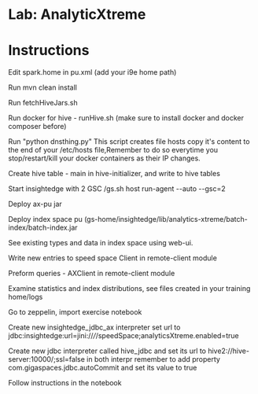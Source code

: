# Lab: AnalyticXtreme

# Instructions

Edit spark.home in pu.xml (add your i9e home path)

Run mvn clean install

Run fetchHiveJars.sh <path to ZIP you will run gs_home>

Run docker for hive - runHive.sh (make sure to install docker and docker composer before)

Run "python dnsthing.py" This script creates file hosts copy it's content to the end of your /etc/hosts file,Remember to do so everytime you stop/restart/kill your docker containers as their IP changes.

Create hive table - main in hive-initializer, and write to hive tables

Start insightedge with 2 GSC /gs.sh host run-agent --auto --gsc=2

Deploy ax-pu jar

Deploy index space pu (gs-home/insightedge/lib/analytics-xtreme/batch-index/batch-index.jar

See existing types and data in index space using web-ui.

Write new entries to speed space Client in remote-client module
 
Preform queries - AXClient in remote-client module

Examine statistics and index distributions, see files created in your training home/logs

Go to zeppelin, import exercise notebook

Create new insightedge_jdbc_ax interpreter set url to jdbc:insightedge:url=jini://*/*/speedSpace;analyticsXtreme.enabled=true

Create new  jdbc interpreter called hive_jdbc and set its  url to hive2://hive-server:10000/;ssl=false in both interpr remember to add property com.gigaspaces.jdbc.autoCommit and set its value to true

Follow instructions in the notebook 
